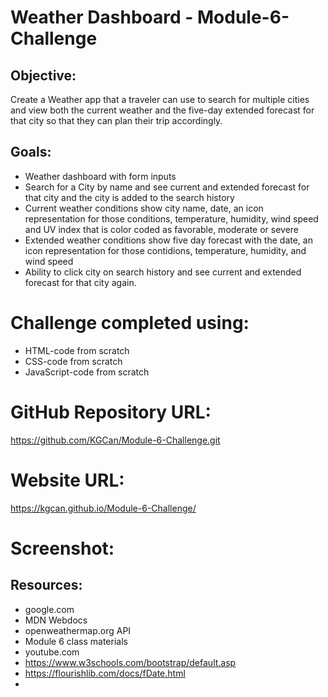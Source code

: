 # Weather Dashboard - Module-6-Challenge

## Objective:

Create a Weather app that a traveler can use to search for multiple cities and view both the current weather and the five-day extended forecast for that city so that they can plan their trip accordingly. 

## Goals:

* Weather dashboard with form inputs
* Search for a City by name and see current and extended forecast for that city and the city is added to the search history
* Current weather conditions show city name, date, an icon representation for those conditions, temperature, humidity, wind speed and UV index that is color coded as favorable, moderate or severe
* Extended weather conditions show five day forecast with the date, an icon representation for those contidions, temperature, humidity, and wind speed
* Ability to click city on search history and see current and extended forecast for that city again. 

# Challenge completed using:

* HTML-code from scratch
* CSS-code from scratch
* JavaScript-code from scratch

# GitHub Repository URL:

https://github.com/KGCan/Module-6-Challenge.git

# Website URL:

https://kgcan.github.io/Module-6-Challenge/

# Screenshot:



 ## Resources:

* google.com
* MDN Webdocs
* openweathermap.org API
* Module 6 class materials
* youtube.com
* https://www.w3schools.com/bootstrap/default.asp
* https://flourishlib.com/docs/fDate.html
* 

